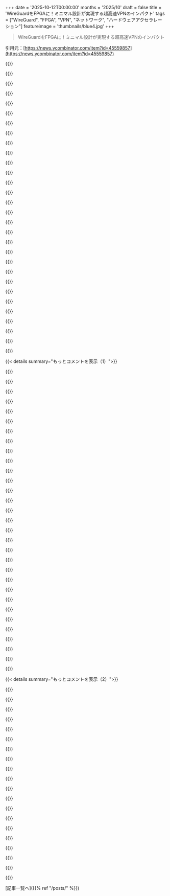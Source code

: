 +++
date = '2025-10-12T00:00:00'
months = '2025/10'
draft = false
title = 'WireGuardをFPGAに！ミニマル設計が実現する超高速VPNのインパクト'
tags = ["WireGuard", "FPGA", "VPN", "ネットワーク", "ハードウェアアクセラレーション"]
featureimage = 'thumbnails/blue4.jpg'
+++

> WireGuardをFPGAに！ミニマル設計が実現する超高速VPNのインパクト

引用元：[https://news.ycombinator.com/item?id=45559857](https://news.ycombinator.com/item?id=45559857)




{{<matomeQuote body="WireGuardはFPGAに合ってるけど、QUICを現代的なトンネリングプロトコルとして使うことにもっと興味がないのはなんでだろうね？<br>QUICはデータグラムでWireGuardの代替になるし、TUNデバイスやカスタム認証も組み合わせやすいよ。性能はWireGuardより劣るかもしれないけど、動的なエンドポイントとかTLSv1.3準拠、AES加速、カスタム認証、HTTP3トラフィックへの偽装とか、たくさんのメリットがあるんだ。" userName="geoctl" createdAt="2025/10/12 21:34:28" color="#ff33a1">}}




{{<matomeQuote body="WireGuardの目的はシンプルさだよ。QUICの目的はレガシーなウェブのゴミとの互換性だからね。<br>後者は本当に必要なとき以外は使わないものだよ。" userName="AnthonyMouse" createdAt="2025/10/12 22:04:27" color="">}}




{{<matomeQuote body="QUICは別にウェブ専用ってわけじゃないよ。UDPの上にTCPとTLSを置き換えるようなものなんだ。<br>QUICの上に独自のL7を構築することだってできるんだからね。" userName="geoctl" createdAt="2025/10/12 22:23:14" color="">}}




{{<matomeQuote body="何の上にでもカスタムL7は作れるよね。プリンターやウェブカメラの上にTCP/IPを構築したのがお気に入りだったよ。<br>QUICはただのUDPと比べて何がいいのかな？ファイアウォールがWireGuardのUDPパケットよりQUICをよく理解してくれるってこと？それが疑問だよ。" userName="bb88" createdAt="2025/10/12 23:51:58" color="">}}




{{<matomeQuote body="MullvadがまさにWireGuard over QUICを難読化のために提供してるよ。HTTPSトラフィックに見えるようにするんだ。<br>これを見て→https://mullvad.net/en/blog/introducing-quic-obfuscation-for..." userName="azalemeth" createdAt="2025/10/12 21:54:17" color="#ff5c5c">}}




{{<matomeQuote body="「grepの作者が偉大なプログラマーとして認められたことはない」って？いやいや、Ken Thompsonはgrepを書いたし、彼は間違いなくそう認識されてるよ。" userName="philipallstar" createdAt="2025/10/13 10:20:37" color="">}}




{{<matomeQuote body="WireGuard over QUICは意味ないと思うな。パフォーマンスは落ちるし、内側のWireGuardのMTUも小さくなる可能性もある。<br>難読化したいだけなら、WireGuardをQUICに完全に置き換えればいいだけだよ。" userName="geoctl" createdAt="2025/10/12 22:00:11" color="">}}




{{<matomeQuote body="WireGuardは意図的に難読化を避けてるんだ。難読化はWireGuardの上の層でやるべきで、WireGuardはシンプルな実装で堅牢な暗号を提供することに集中してるからね。<br>このコメントを見ると、QUICがその「上の層」になる実例が書いてあるよ。<br>WireGuardとQUICは設計目標が違うだけで、どっちも合理的なトンネリングプロトコルなんだ。" userName="zamadatix" createdAt="2025/10/13 00:35:03" color="#45d325">}}




{{<matomeQuote body="man -T grep | grep ’Free Soft＼|Thom’ (Cop)108 348 Q(yright 1998-2000, 2002, 2005-2023 Free Softw)-.1 E(are F)<br>「grep」の最初のバージョンは確かに彼が書いたけど、それがどうしたって言うの？今の「grep」とは関係ないし、誰が書いたかなんて誰も気にしないよ。" userName="ohdeardear" createdAt="2025/10/13 10:40:00" color="">}}




{{<matomeQuote body="敵対的なネットワーク管理者にとっては、QUICをまるごとブロックする方が楽なんじゃないかな。" userName="bb88" createdAt="2025/10/13 00:50:05" color="">}}




{{<matomeQuote body="WireGuardは5k行くらいで監査も簡単なのに、QUICみたいな複雑なものを使う意味ある？OpenSSLのバグから何も学ばなかったのかよ。" userName="sugarpimpdorsey" createdAt="2025/10/13 04:22:31" color="#ff5733">}}




{{<matomeQuote body="QUIC上でのDNSってどうなってるの？純粋な疑問なんだけど。" userName="nine_k" createdAt="2025/10/12 23:53:50" color="">}}




{{<matomeQuote body="QUICはパフォーマンスのためじゃなく、HTTPSに見えるからこそ重要なんだ。<br>突破されにくく、WireGuardの認証と分離できるし、TCP-in-TCPじゃないのがメリットだよ。" userName="nine_k" createdAt="2025/10/12 23:51:56" color="#45d325">}}




{{<matomeQuote body="いや、彼がgrepを書いたんだよ。それまではgrepなんてなかったんだ。<br>Multics, Unix, B, C, UTF-8, Plan9, Inferno、たくさんの功績がある偉大なプログラマーだよ。前のコメントは的外れだ。" userName="jacquesm" createdAt="2025/10/13 12:52:36" color="">}}




{{<matomeQuote body="QUICを使うメリットは、通常のWebトラフィックに見える暗号化トンネルだから、ブロックされにくいってこと。<br>VPNがブロックされても、QUICなら”普通のユーザー”に見えるから、突破できる可能性が上がるんだ。100%じゃないけどね。" userName="zamadatix" createdAt="2025/10/13 00:56:01" color="#ff33a1">}}




{{<matomeQuote body="QUICはWeb PKIとTLSを使ってる。<br>TLSはシンプルじゃないプロトコルで、HTTPSみたいに既存のものとの互換性が必要なときに使うのが主な理由だよ。" userName="AnthonyMouse" createdAt="2025/10/13 08:04:30" color="#785bff">}}




{{<matomeQuote body="彼が偉大なプログラマーだとは思わないな。<br>彼のプログラムはコンピュータサイエンス的に見れば単純だよ。LLMだってgrepくらいは作れるし。<br>本当に複雑なプログラムは、LLMには作れないからね。" userName="ohdeardear" createdAt="2025/10/13 14:01:07" color="">}}




{{<matomeQuote body="WireGuard-over-QUICみたいにステートマシンを2つ重ねるんじゃなく、QUICベースのトンネリングを直接使えばいいじゃん。" userName="geoctl" createdAt="2025/10/13 00:00:19" color="#785bff">}}




{{<matomeQuote body="実はね、もっと面白いL7の再実装としてSSH over QUICがあるんだ。SSHはplaintext TCP上で動くから独自の認証とトランスポートを実装する必要があるけど、QUICを使えば認証（例えばJWT bearer tokensを発行元IdPsによってL7で検証されるか、mTLS x509 certsで自動的に検証される）やトランスポート部分をオフロードできて、実装をかなりミニマルにできるんだ。" userName="geoctl" createdAt="2025/10/13 00:31:39" color="#45d325">}}




{{<matomeQuote body="TLSを使う主な理由は、Heartbleed以降、最も徹底的に検証された市販の実装がたくさんあること。それに、もしTLS（または主要な実装）に実用的な脆弱性が見つかっても、攻撃者はAmazonでクレカ情報を盗む方に集中するから、自分の利用が狙われる可能性は低いんだ。派手なのはいいけど、Wireguardほどの柔軟性が必要なかったり、プロトコルを正しく実装する専門知識がないなら、TLS 1.3ベースの方が良い選択肢だよ。" userName="johncolanduoni" createdAt="2025/10/13 22:44:42" color="#ff5c5c">}}




{{<matomeQuote body="QUICは、敵対的な管理者が復号できる場合に限り許可されるかもね。データが復号できない（またはplaintext web trafficに見えない）なら、QUIC接続はブロックされちゃう。会社のノートPCには通常、トラフィックを監視するためのroot certがインストールされてるし、国家が全てのデバイスにそれを要求するのもありえない話じゃないんだ。" userName="bb88" createdAt="2025/10/13 18:46:31" color="#ff33a1">}}




{{<matomeQuote body="QUICってどんなレガシーなゴミと互換性があるの？HTTP関連は全く含まれてないじゃん。単なる暗号化されたトランスポート層でしょ。" userName="johncolanduoni" createdAt="2025/10/13 02:42:40" color="">}}




{{<matomeQuote body="ちなみに、QUICはTLS 1.3とモダンな暗号を強制するんだ。攻撃対象がずっと小さくて、問題を起こす可能性も少ない。GoやRustのメモリ安全なTLS実装と組み合わせると、Heartbleedの頃から状況は変わったって言っていいと思うよ。" userName="dpeckett" createdAt="2025/10/13 06:25:07" color="#ff33a1">}}




{{<matomeQuote body="最近、CONNECT-IP over QUIC [1]を使ったメッシュネットワークプロジェクトに取り組んだよ。mTLSのメリットは大きい（特にACMEと組み合わせると）。VPNをQUIC上でトンネリングするのは簡単で、JWT bearer tokensなんかと組み合わせるのも楽。もっと広く使われるべき素晴らしいソリューションだと思う。でも、パフォーマンスに関する欠点もあって、非最適化ライブラリコードやメッセージ処理コスト、ユーザー空間UDPオーバーヘッドが原因だ。今日は数gbits/1500 MTU以上のスループットを出すのは難しい（インターネット閲覧には十分だけど）。<br>FPGA加速の用途では、Googleのデータセンター転送PSP [2]が最も成熟してる。これはIPsecを簡略化したもの。最近のin-kernel IPsecはマルチコア/マルチキュー対応で高速化してるよ [3]。Linux上のIPsecはパフォーマンスで圧倒的だ。メッシュプロジェクトでは、IPsec/PSP/Geneveにヒントを得たカスタムのkernel bypass (AF_XDP) データプレーンに移行したよ。<br>ちなみに、面白いネットワークプロジェクトがあって、Go/Rustデベロッパーが必要なら（契約/フリーランス）、連絡してね！<br>1. https://www.rfc-editor.org/rfc/rfc9484.html<br>2. https://cloud.google.com/blog/products/identity-security/ann...<br>3. https://netdevconf.info/0x17/docs/netdev-0x17-paper54-talk-s..." userName="dpeckett" createdAt="2025/10/13 04:44:08" color="#ff5733">}}




{{<matomeQuote body="TCP over Wireguardは二つの状態機械が積み重なってるよね。QUIC over Wireguardも同じ。でも、どちらもうまく動いてるみたいだ。お前の議論は、sshuttleがSSH経由のTCP over TCPをなくすのと似てるってことかな。ただ、sshuttleはHOL blockingを防がないけどね。" userName="bb88" createdAt="2025/10/13 00:17:14" color="">}}




{{<matomeQuote body="安定したシステムの例ってある？" userName="pastage" createdAt="2025/10/13 20:09:35" color="">}}




{{<matomeQuote body="めっちゃクールなプロジェクトだね！1Gbps以上のポートに対応した次の設計に期待してるよ。最近、仕事でDebianとCOTS Zen4マシン、専用Linuxカーネルで25Gbps+対応のLayer2透過WireGuardソリューションを構築したんだ。最適化されたFPGAがそれと比べてどれくらいできるのか興味あるな。" userName="c0l0" createdAt="2025/10/12 19:31:22" color="#ff5c5c">}}




{{<matomeQuote body="WireGuardの暗号化とマルチキューのボトルネックはどう回避したの？ジャンボフレーム？25GはWireGuardにとってかなり高いよね。1. https://www.youtube.com/watch?v=oXhNVj80Z8A" userName="dpeckett" createdAt="2025/10/13 05:22:48" color="#ff5733">}}




{{<matomeQuote body="そう、ジャンボフレームが大量の追加パフォーマンスを引き出すんだ。まさに俺達が使ってるリンクで必要としてるものだよ。wg-bench[0]でループバック（実際はネットワーク名前空間をまたぐveth）みたいな設定を使ったら、このマシンで15Gbps超の安定したスループットが出てるよ。0. https://github.com/cyyself/wg-bench" userName="c0l0" createdAt="2025/10/13 05:52:18" color="#38d3d3">}}




{{<matomeQuote body="それって多分48ポートのスイッチの話で、バックプレーンの性能を言ってるだけじゃない？" userName="superxpro12" createdAt="2025/10/13 05:50:03" color="">}}




{{< details summary="もっとコメントを表示（1）">}}

{{<matomeQuote body="まったく同感。みんなのために詳しく言うと、MACSecは802.1ae標準でラインレートで動くよ。Juniper PTX10008みたいな機器なら400Gbpsで動かせるし、保護したいリンクで使うポートの機能をオンにするだけでいいんだ。DCIで暗号化が必要なら、Linuxベースのソリューションを組み合わせるより、ベンダーサポート付きの既存機器でできることが多いだろうね。ただし、複数のL2ホップで複数のLayer2ドメインを結合していて、中間を制御できない場合は別だけど、その場合は別のリンクを使うべきだね。" userName="bc569a80a344f9c" createdAt="2025/10/12 20:00:22" color="#45d325">}}




{{<matomeQuote body="ラインスピードでMACSec互換のスイッチは持ってるんだけど、まだ試す時間がないんだ。これはLANに限られてて、インターネット経由ではMACSecリンクはできない、ってことで合ってる？" userName="tecleandor" createdAt="2025/10/13 09:48:21" color="">}}




{{<matomeQuote body="それはポートからポートだよ。リンクを保護するんだ。" userName="bc569a80a344f9c" createdAt="2025/10/13 10:54:44" color="#45d325">}}




{{<matomeQuote body="記事のMACsecに関するリンクだよ。特に「Testing MACsec」の段落を読んでみて。トラフィックの半分が暗号化されずに送られていたって指摘があるぞ。これはやばいね。<br>https://news.ycombinator.com/item?id=41531699" userName="justsomehnguy" createdAt="2025/10/13 20:22:51" color="">}}




{{<matomeQuote body="MACsecは存在してるの？「存在する」って言うけど、質の高いオープンソースの実装はあるのかな？" userName="ur-whale" createdAt="2025/10/12 22:16:06" color="">}}




{{<matomeQuote body="MACsecのmanページを見てみて。通常はサイト間のリンクで使われるから、そのリンクを終端するスイッチかルーターにだけ必要になるよ。<br>https://man7.org/linux/man-pages/man8/ip-macsec.8.html" userName="Hikikomori" createdAt="2025/10/12 22:24:02" color="">}}




{{<matomeQuote body="そうだね、MACsecがあればよかったんだけど、うちの既存のコアスイッチ（Dell PowerSwitch S5200シリーズ）では使えないんだよな〜。" userName="c0l0" createdAt="2025/10/13 05:55:46" color="">}}




{{<matomeQuote body="Xilinx 7チップ向けのオープンソーススタックが、この記事で一番面白い点だね。もっと詳しく掘り下げてみる必要があるな。" userName="Surac" createdAt="2025/10/13 06:59:11" color="">}}




{{<matomeQuote body="プロジェクトページはここだよ！<br>https://nlnet.nl/project/KlusterLab-Wireguard/" userName="altairprime" createdAt="2025/10/12 20:00:41" color="">}}




{{<matomeQuote body="SpinalHDLは超クール！半導体市場の統合は怖いけど、新しいオープンな設計システムのおかげで、新しいことが可能になってきてるよ。シリコンファウンドリーモデルの復興にはまだ課題があるけど、チップ製造の未来に期待したいね。<br>Blackwireプラットフォームは高価で、ゲートウェアはニッチなSpinalHDLで書かれている。Blackwireがオープンソースになったのは、財政難からだったらしい。元々は販売目的だったんだって。旧BlackWire 100Gbe WireGuardプロジェクトのリンクはこれ！<br>https://github.com/FPGA-House-AG/BlackwireSpinal" userName="jauntywundrkind" createdAt="2025/10/12 18:08:29" color="#ff33a1">}}




{{<matomeQuote body="SystemVerilog以外のHDLの課題は、商用ツールがサポートしてないことと、SystemVerilogが持つ膨大な機能に他のHDLがほとんど及ばないことだね。特にマルチクロック設計や検証では顕著だよ。俺がどうして知ってるかって？苦労したからだよ…。<br>でも、Verylってのが希望の光だと思ってる。SystemVerilogに近いから相互運用も簡単だし、生成されるコードも読みやすい。経験豊富な人たちが作ってるし、SystemVerilogのTypeScriptみたいな感じかな。" userName="IshKebab" createdAt="2025/10/12 18:43:05" color="#ff5733">}}




{{<matomeQuote body="SystemVerilogってマルチクロック設計で何がいいの？migenやAmaranthの方がCDCや非同期FIFOの標準ライブラリがあって、クロックドメインもちゃんと管理できるからずっと良いと感じるよ。SystemVerilogのツールはサポートがバラバラでオープンソースも少ないし、Xsimは高度な機能に対応してなくてクラッシュするし、Vivadoも一部しか対応してないんだ。結局、みんなが使える基本的な共通機能だけになっちゃう。Verilogをコンパイルした後のデバッグは面倒だけど、ツールが一つだけだからバグやドキュメントの質に悩まされることも少ないのはメリットだよね。" userName="danhor" createdAt="2025/10/12 19:05:06" color="#ff33a1">}}




{{<matomeQuote body="将来的には、AmaranthがPythonに依存しない、それ自体で完結した言語になる可能性もあると思うよ。Pythonは引き続き埋め込みマクロ言語として使えれば、すごく強力になりそうだね。" userName="bb88" createdAt="2025/10/13 00:40:56" color="">}}




{{<matomeQuote body="Amaranthみたいな新しいHDLがすごいのは、ホスト言語との連携がシームレスなところだよね。NumPyを使ってDSPフィルターを生成したり、CRC構造を作ったり、ワード幅に応じてロジックを変えたり、何でもできる。SystemVerilogや埋め込みマクロ言語でも可能だけど、ドキュメントが少なかったり、メタ言語と「本物の」言語の間でミスマッチが起きやすいんだ。Cocotbもシミュレーションでこの問題に悩まされてるし。Amaranthみたいにホスト言語でうまく実装できるなら、スタンドアロンであるメリットはそんなにないと思うよ。" userName="danhor" createdAt="2025/10/13 07:53:05" color="#785bff">}}




{{<matomeQuote body="PonyORMがPython言語をハッキングするレベルにはいつも敬意を払ってきたんだ。ジェネレータのASTを解析してSQLに変換するなんてすごいよね。Amaranthでも、これと似たようなことができて、もっとPythonネイティブな構文にできるかもしれないって思うんだ。" userName="bb88" createdAt="2025/10/13 23:52:28" color="#ff5c5c">}}




{{<matomeQuote body="SpinalHDLの複数クロックドメインサポートは、レキシカルスコープのおかげで本当に素晴らしいよ。SystemVerilogのインターフェースみたいなものも、Scalaの型システムを使えばもっと良い方法で実装できるし、SpinalHDLは想像できるほとんど全てのVerilogを生成できるんだ。" userName="15155" createdAt="2025/10/13 02:32:47" color="#45d325">}}




{{<matomeQuote body="ニッチなHDLに関するコメントがたくさんあったのに、著者たちがこのプロジェクトでPipelineCに移行したというのは面白いね。" userName="bri3d" createdAt="2025/10/12 18:25:50" color="">}}




{{<matomeQuote body="これ、どんなシナリオで役に立つのか全く想像できないな。彼らは「WireGuard VPNのワイヤースピードハードウェア実装」って言ってるけど、ボードには1Gbpsポートが4つしかないじゃん…。LinuxカーネルのWireGuard標準実装は、すでにGbpsリンクを飽和させられるし、ミッドレンジCPUでも10Gbpsに迫るんだ。例えばこっちのニュースも見てよ: https://news.ycombinator.com/item?id=42172082<br>もし4つの10Gbpsポートを備えたプラットフォームを作ったなら面白かっただろうけど、それだとハードウェアもビットストリームもほぼゼロから再開発する必要があるよね。" userName="mrb" createdAt="2025/10/12 18:46:21" color="#ff5733">}}




{{<matomeQuote body="これは教育プロジェクトだから、そんなに厳しく批判する必要はないんじゃないかな。電気電子工学の学生が数百ドルでボードを買って、これで学べるんだから。仮にASIC実装にするなら、CPUよりもワットあたり、コストあたりの性能でかなり優れるだろうし、だからこそハイエンドのネットワークアダプターには他のプロトコル用のハードウェアアクセラレーションがあるんだ。個人的には、まともな価格のWireGuardアプライアンスが手に入るなら、すごく興味があるよ。昔、FreeBSDサーバーをクローゼットで動かして似たようなことをしてたけど、もうああいうごちゃごちゃしたことはしたくないんだ。" userName="jasonwatkinspdx" createdAt="2025/10/12 21:05:22" color="#ff5733">}}




{{<matomeQuote body="教育目的だという点には同意するけど、ウェブページに「ソフトウェアの性能はワイヤーの速度をはるかに下回る」なんて不正直な主張をする必要はないよね。" userName="mrb" createdAt="2025/10/13 07:47:07" color="#ff5733">}}




{{<matomeQuote body="なんだか助成金目的のプロジェクトっぽい雰囲気を感じるな。RTLからエンドツーエンドで監査可能っていう考えは興味深いけどね。WireGuardはルーティングテーブルが大きかったり、MTUが小さかったりすると性能が落ちる傾向にあるけど、このプロジェクトは最悪のルーティングケースでもラインスピードを目指してるみたいだから、そこは注目だね。" userName="bri3d" createdAt="2025/10/12 18:53:49" color="#38d3d3">}}




{{<matomeQuote body="このプロジェクトはNLnetから助成金をもらったんだ。NLnetはたくさんの素晴らしいプロジェクトに資金提供していて、本当にすごい仕事をしてるよ！NLnetについてはここを見てね: https://nlnet.nl/thema/NGI0CommonsFund.html" userName="roywashere" createdAt="2025/10/12 20:03:21" color="#785bff">}}




{{<matomeQuote body="助成金をもらう学術プロジェクトは論文やスライドを作るためのものだよね。これで技術は進歩するし、このプロジェクトの論文も好きだけど、すぐに動くソリューションは期待しない方がいいと思うな。" userName="bri3d" createdAt="2025/10/13 00:21:04" color="">}}




{{<matomeQuote body="VPNで10Gbpsなんて無理だってずっと言われてきたのが面白いよね。/r/mikrotikの2年前の投稿で、みんな不可能だって証拠を出してたのに、結局うまくいったんだってさ！詳細はこちら: https://old.reddit.com/r/mikrotik/comments/112mo4v/is_there_..." userName="renewiltord" createdAt="2025/10/12 19:04:59" color="">}}




{{<matomeQuote body="MikroTikのハードウェアって、基本的なスイッチング以外だとラインスピードが出ないことが多いんだよ。VPNなんて、もってのほかだよね。" userName="Avamander" createdAt="2025/10/12 21:08:03" color="">}}




{{<matomeQuote body="リンクを間違えてごめん。MikroTikのルーターじゃなくて、Ryzen 7950とかx86マシンでVPNを終端させれば、簡単に8Gbpsや10Gbpsも出せるんだ。俺もLinuxのゲートウェイノードでWireGuardを終端させて、10Gbpsを余裕で出せたよ。Redditのスレッドは、最初から「後ろのPCで終端しろ」って言えばよかったのにね。" userName="renewiltord" createdAt="2025/10/13 01:59:57" color="#ff5c5c">}}




{{<matomeQuote body="そうだよね。最適化されてない技術スタックだと性能がいまいちでも、「これで十分」って思われがちだ。技術が複雑だから仕方ないって思い込んじゃうんだけど、新しい競合が出てきてぶっちぎりの性能を見せると、本当はもっと最適化できたんだってわかるんだよね。" userName="mrb" createdAt="2025/10/13 07:19:29" color="#785bff">}}




{{<matomeQuote body="うん、マルチギガビットネットワーキングだと特にそう。ファイル共有でもHTTPでも、ちゃんと性能が出るソリューションを見つけるのが本当に大変で、うんざりするよ。" userName="Avamander" createdAt="2025/10/13 13:40:22" color="">}}




{{<matomeQuote body="これってMikroTikハードウェアに特化した話なの？エンタープライズ向けの機器とか、強力なサーバーなら簡単にできちゃうはずだけど。" userName="Hikikomori" createdAt="2025/10/12 19:49:07" color="">}}




{{<matomeQuote body="40Gb/sならシングルコアでいけるし、なんで専用ハードウェアが必要なの？最小パケットサイズだと120Mパケット/秒もさばく必要があるの？" userName="Veserv" createdAt="2025/10/12 23:08:56" color="#38d3d3">}}

{{</details>}}




{{< details summary="もっとコメントを表示（2）">}}

{{<matomeQuote body="これならスタック全体を監査できるから、CiscoのバックドアとかIntel MEみたいな隠れたマルウェアの心配がないのがいいんだよ。全部自分のハードウェアで安心できるってこと。" userName="wildzzz" createdAt="2025/10/13 02:10:58" color="#ff5c5c">}}




{{<matomeQuote body="でもさ、FPGAチップやボードだってマルウェアと無縁じゃないんだよ。<br>https://www.iacr.org/archive/ches2012/74280019/74280019.pdf<br>AMD Vitis/Vivadoでビットストリームにクソみたいなもん仕込まれる可能性もあるしね。マジでセキュアにしたいなら、自社の設備でチップを製造するしかないけど、それは現実的じゃないよ。" userName="ponkpanda" createdAt="2025/10/14 11:50:24" color="#785bff">}}




{{<matomeQuote body="これって、ミッションクリティカルなデプロイで、ソフトウェアみたいに簡単にやられない、すごく強固なVPNとして使えるんじゃないかな。" userName="vzaliva" createdAt="2025/10/13 02:12:02" color="#785bff">}}




{{<matomeQuote body="PCで10Gbps出せるとしたら、他の処理にCPUのパワーが残るの？" userName="brcmthrowaway" createdAt="2025/10/12 19:56:05" color="">}}




{{<matomeQuote body="bps（ビット毎秒）なんて簡単だよ。重要なのはpackets per second（パケット毎秒）なんだ。もし1パケット64バイトだったら、最悪150Mパケット/秒を処理しなきゃいけない。バイトを連続で送るのは楽だけど、実際の判断はパケットごとにされるからね。" userName="soneil" createdAt="2025/10/12 20:22:11" color="#ff33a1">}}




{{<matomeQuote body="マジでさ、これはWireGuardのFPGA実装としては初めてなんだぜ。今すぐ全てをこなす必要はないし、改善できるんだよ。（BSDライセンスのオープンソースだし、誰でもすぐに改善できるさ。）「この概念実証は複数の10Gbpsポートに対応してないからダメだ！」みたいな考え方はマジで残念だよ。新しい方法でタスクをこなすってだけで、たとえ2つの10Mbpsポートでしか動かなくても、十分面白い取り組みだと思うんだ。全てのアイデアの価値を白か黒かで判断される世界には住みたくないね。（幸い、俺はそんな二元的な世界には住んでないけど。）" userName="ssl-3" createdAt="2025/10/13 07:44:28" color="#45d325">}}




{{<matomeQuote body="WireGuardをCorundumに追加できたらカッコいいだろうけど、高すぎて趣味でやるには無理だろうね。" userName="wmf" createdAt="2025/10/12 19:54:51" color="">}}




{{<matomeQuote body="これ、コンセプトは面白いけど、まだ学術的な感じがするね。RTLから全部ソースがある（けどライセンスはプロプライエタリ？）ってのは監査の観点からはすごく魅力的だよ。1Gのライン速度は最近のデスクトップでも簡単だけど、ルーティングテーブルが大きくて小さいフレームを扱うワーストケースだと結構すごいんだ。ソフトウェアでハンドシェイクを管理してハードウェアでパケットを処理するアーキテクチャは理にかなってるね。WireGuardはアクセラレーションが足りてないから、ハードウェア実装ってのはかなり面白いところを突いてると思うよ。" userName="bri3d" createdAt="2025/10/12 18:47:39" color="#ff33a1">}}




{{<matomeQuote body="「（ライセンスはプロプライエタリ？）」って書いてたけど、BSD 3-Clause Licenseがプロプライエタリに見えるの？それはちょっと違うんじゃないかな？<br>でも、君の言う通り、個々のVerilogファイルのライセンス[1]がリポジトリ全体のLICENSEファイル[2]を上書きしちゃうのかって疑問は確かにあるよね。<br>[1] https://github.com/chili-chips-ba/wireguard-fpga/blob/main/1...<br>[2] https://github.com/chili-chips-ba/wireguard-fpga/blob/main/L..." userName="qrios" createdAt="2025/10/13 04:25:56" color="#45d325">}}




{{<matomeQuote body="ライセンスの矛盾がある場合、より制限的なライセンスが適用されるべきだね。このWireGuard FPGAプロジェクトの大部分は、Chili Chipsの変なプロプライエタリライセンス下にあるみたい。これだと、公開してる人たちがライセンス違反してるってことになるし、俺たちも情報を秘密にする義務があるから、リポジトリへのリンクも共有できないってことになっちゃうね。" userName="mort96" createdAt="2025/10/13 09:11:18" color="#ff5c5c">}}




{{<matomeQuote body="記事の「OpenVPN / IPSecはもう古い」って主張、全然説明も根拠もないじゃん。IPSecはともかく、OpenVPNが「勢いを失ってる」なんて全く思えないんだけど。なんでそう言えるのか理由が知りたいな。ただ「5年以上前のものだから新しい方が自動的に優れてる」って思考だったら、ちょっとうんざりするよ。" userName="nocman" createdAt="2025/10/12 18:38:17" color="#ff5733">}}




{{<matomeQuote body="いや、君はちゃんと見てないだけだよ。PIAとかの商用VPNも今やWireGuardを使ってるし、Tailscaleみたいな会社もVPNをWireGuardに切り替えてるんだ。理由はたくさんあって、主なのはパフォーマンスが段違いに良いこと、スタックがシンプルだからセキュリティを確保しやすいこと、それに設定が簡単で望む動作を得やすいってことだね。" userName="vlovich123" createdAt="2025/10/12 18:45:46" color="#ff5733">}}




{{<matomeQuote body="WireGuardは使ってるし、すごくいいと思ってるんだけど、俺が働いてきたような大企業ではまだ全然導入されてないんだよね。もちろん、これは時間とともに変わるだろうけど、すごく時間がかかるだろうな。" userName="_joel" createdAt="2025/10/12 19:24:41" color="">}}




{{<matomeQuote body="確かに時間はかかるだろうね。でも、例えばCloudflareのWarp VPNも内部ではWireGuardを使ってるんだ。だから、企業環境での導入は色々な理由で遅れるかもしれないけど、いずれはそうなるはずだよ。ただ、この手の話になると企業ITってのは、世間から10〜20年くらい遅れる傾向にあるんだけどね。" userName="vlovich123" createdAt="2025/10/12 20:21:09" color="#ff5733">}}




{{<matomeQuote body="Warpって、実はデフォルトではMASQUE (UDP/IP over QUIC) を使ってるんだよ。" userName="byhemechi" createdAt="2025/10/13 04:22:49" color="">}}




{{<matomeQuote body="デフォルトが変わってたなんて知らなかったな。元々はWireGuardだったんだけど、君の言う通り、MASQUEがトンネルオプションに追加されてて、それがデフォルトになったんだね。" userName="vlovich123" createdAt="2025/10/13 06:18:24" color="">}}




{{<matomeQuote body="大企業はほとんどの場合、古いハードウェアファイアウォールがサポートしてるVPNソリューションを使ってるんだ。Cisco、Juniper、FortigateとかのハードウェアがWireGuardトンネルを管理できるようになるまでは、普及には時間がかかるだろうね。個人的には、帯域が狭くて遅延が大きいリンクにWireGuardを使いたいんだけど、どちらの機器もサポートしてないし、適当な*nixサーバーにVPNを入れさせてもらえるわけでもないから残念だよ。" userName="BuildTheRobots" createdAt="2025/10/12 21:24:33" color="#ff33a1">}}




{{<matomeQuote body="KubernetesとCalicoを使えば、WireGuardでクラスター内のトラフィックを透過的に暗号化できるんだ（クラスターメッシュがあればクラスター間もね）。<br>今後、こういう「自動SDN over WireGuard」みたいなのがもっと増えるかもね。ただ、FIPS準拠が必要な場合は、WireGuardだとFIPS必須の暗号方式とかに対応してないから使えないかもしれないよ。<br>https://docs.tigera.io/calico/latest/network-policy/encrypt-wireguard/" userName="danudey" createdAt="2025/10/12 19:48:58" color="#45d325">}}




{{<matomeQuote body="そうだね、Kubernetesで使うのは良いんだけど、俺が言ってたのは「ロードウォーリアー」クライアント、つまり普通の会社のVPNユーザーのことなんだ。皮肉なことに、K8sにWireGuardみたいな技術を導入する方が、一般ユーザー向けの既存のベンダー製品を置き換えるより簡単なんだよね。" userName="_joel" createdAt="2025/10/12 20:18:28" color="#ff5c5c">}}

{{</details>}}



[記事一覧へ]({{% ref "/posts/" %}})
